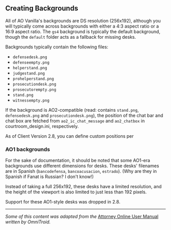 ## Creating Backgrounds

All of AO Vanilla's backgrounds are DS resolution (256x192), although you will typically come across backgrounds with either a 4:3 aspect ratio or a 16:9 aspect ratio. The `gs4` background is typically the default background, though the `default` folder acts as a fallback for missing desks.

Backgrounds typically contain the following files:

- `defensedesk.png`
- `defenseempty.png`
- `helperstand.png`
- `judgestand.png`
- `prohelperstand.png`
- `prosecutiondesk.png`
- `prosecutorempty.png`
- `stand.png`
- `witnessempty.png`

If the background is AO2-compatible (read: contains `stand.png`, `defensedesk.png` and `prosecutiondesk.png`), the position of the chat bar and chat box are fetched from `ao2_ic_chat_message` and `ao2_chatbox` in courtroom_design.ini, respectively.

As of Client Version 2.8, you can define custom positions per 

### AO1 backgrounds

For the sake of documentation, it should be noted that some AO1-era backgrounds use different dimensions for desks. These desks' filenames are in Spanish (`bancodefensa`, `bancoacusacion`, `estrado`). (Why are they in Spanish if Fanat is Russian? I don't know!)

Instead of taking a full 256x192, these desks have a limited resolution, and the height of the viewport is also limited to just less than 192 pixels.

Support for these AO1-style desks was dropped in 2.8.

---

*Some of this content was adapted from the* [Attorney Online User Manual](https://docs.google.com/document/d/1Si-d8lsJZla-BB0lhjDAwrUmawrRaMIf1EGaVNFEE_s/edit#) *written by OmniTroid.*
<!--stackedit_data:
eyJoaXN0b3J5IjpbMzg1MDM2MzU5XX0=
-->
